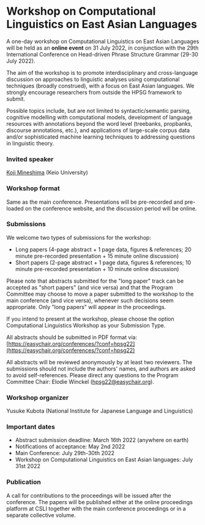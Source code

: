 # Workshop on Computational Linguistics on East Asian Languages

A one-day workshop on Computational Linguistics on East Asian
Languages will be held as an **online event** on 31 July 2022, in
conjunction with the 29th International Conference on Head-driven
Phrase Structure Grammar (29-30 July 2022).

The aim of the workshop is to promote interdisciplinary and
cross-language discussion on approaches to linguistic analyses using
computational techniques (broadly construed), with a focus on East
Asian languages. We strongly encourage researchers from outside the
HPSG framework to submit.

Possible topics include, but are not limited to syntactic/semantic
parsing, cognitive modelling with computational models, development of
language resources with annotations beyond the word level (treebanks,
propbanks, discourse annotations, etc.), and applications of
large-scale corpus data and/or sophisticated machine learning
techniques to addressing questions in linguistic theory.


### Invited speaker

[Koji Mineshima](https://abelard.flet.keio.ac.jp/person/minesima/index.html) (Keio University)


### Workshop format 

Same as the main conference. Presentations will be pre-recorded and
pre-loaded on the conference website, and the discussion period will
be online.


### Submissions

We welcome two types of submissions for the workshop: 

- Long papers (4-page abstract + 1 page data, figures & references; 20
  minute pre-recorded presentation + 15 minute online discussion)
- Short papers (2-page abstract + 1 page data, figures & references;
  10 minute pre-recorded presentation + 10 minute online discussion)

Please note that abstracts submitted for the "long paper" track can be
accepted as "short papers" (and vice versa) and that the Program
Committee may choose to move a paper submitted to the workshop to the
main conference (and vice versa), whenever such decisions seem
appropriate. Only "long papers" will appear in the proceedings.

If you intend to present at the workshop, please choose the option
Computational Linguistics Workshop as your Submission Type.

All abstracts should be submitted in PDF format via: 
[https://easychair.org/conferences/?conf=hpsg22](https://easychair.org/conferences/?conf=hpsg22)

All abstracts will be reviewed anonymously by at least two reviewers.
The submissions should not include the authors' names, and authors are
asked to avoid self-references. Please direct any questions to the
Program Committee Chair: Elodie Winckel (hpsg22@easychair.org).


### Workshop organizer

Yusuke Kubota (National Institute for Japanese Language and Linguistics)


### Important dates

- Abstract submission deadline: March 16th 2022 (anywhere on earth) 
- Notifications of acceptance: May 2nd 2022
- Main Conference: July 29th-30th 2022
- Workshop on  Computational Linguistics on East Asian languages: July 31st 2022


### Publication

A call for contributions to the proceedings will be issued after the
conference. The papers will be published either at the online
proceedings platform at CSLI together with the main conference
proceedings or in a separate collective volume.
